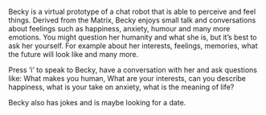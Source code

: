 Becky is a virtual prototype of a chat robot that is able to perceive and feel things. Derived from the Matrix, Becky enjoys small talk and conversations about feelings such as happiness, anxiety, humour and many more emotions. You might question her humanity and what she is, but it’s best to ask her yourself. For example about her interests, feelings, memories, what the future will look like and many more. 

Press ‘i’ to speak to Becky, have a conversation with her and ask questions like: What makes you human, What are your interests, can you describe happiness, what is your take on anxiety, what is the meaning of life?

Becky also has jokes and is maybe looking for a date.